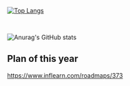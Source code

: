 
[![Top Langs](https://github-readme-stats-six-delta.vercel.app/api/top-langs/?username=jeongwwon&layout=compact)](https://github.com/jeongwwon/github-readme-stats)

&nbsp;&nbsp;&nbsp;&nbsp;&nbsp;&nbsp;&nbsp;&nbsp;&nbsp;&nbsp;&nbsp;&nbsp;&nbsp;


![Anurag's GitHub stats](https://github-readme-stats-six-delta.vercel.app/api?username=jeongwwon&show_icons=true)




## Plan of this year
https://www.inflearn.com/roadmaps/373
<br>

<!--
**jeongwwon/jeongwwon** is a ✨ _special_ ✨ repository because its `README.md` (this file) appears on your GitHub profile.

Here are some ideas to get you started:

- 🔭 I’m currently working on ...
- 🌱 I’m currently learning ...
- 👯 I’m looking to collaborate on ...
- 🤔 I’m looking for help with ...
- 💬 Ask me about ...
- 📫 How to reach me: ...
- 😄 Pronouns: ...
- ⚡ Fun fact: ...
-->
